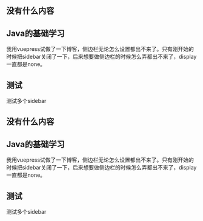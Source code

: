 ## 没有什么内容

## Java的基础学习

我用vuepress试做了一下博客，侧边栏无论怎么设置都出不来了。只有刚开始的时候把sidebar关闭了一下，后来想要做侧边栏的时候怎么弄都出不来了，display一直都是none。

## 测试

测试多个sidebar

## 没有什么内容

## Java的基础学习

我用vuepress试做了一下博客，侧边栏无论怎么设置都出不来了。只有刚开始的时候把sidebar关闭了一下，后来想要做侧边栏的时候怎么弄都出不来了，display一直都是none。

## 测试

测试多个sidebar